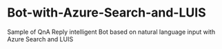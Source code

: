 # Bot-with-Azure-Search-and-LUIS
Sample of QnA Reply intelligent Bot based on natural language input with Azure Search and LUIS
